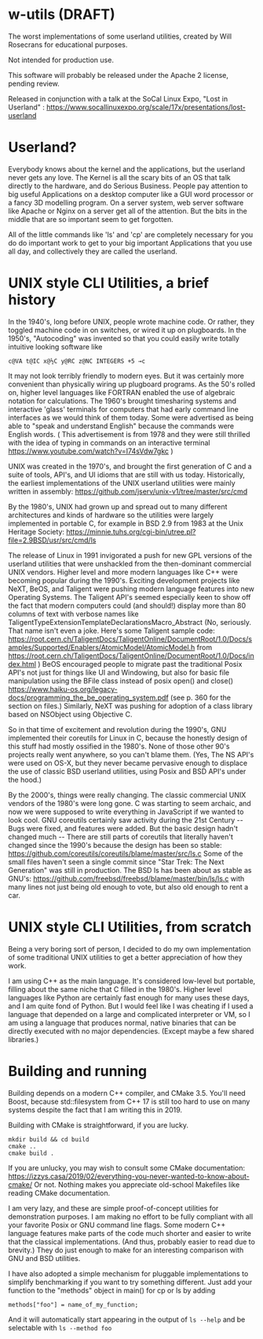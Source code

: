 # w-utils  (DRAFT)

The worst implementations of some userland utilities, created by Will Rosecrans for educational purposes.

Not intended for production use.

This software will probably be released under the Apache 2 license, pending review.

Released in conjunction with a talk at the SoCal Linux Expo, "Lost in Userland" :  https://www.socallinuxexpo.org/scale/17x/presentations/lost-userland

# Userland?

Everybody knows about the kernel and the applications, but the userland never gets any love.  The Kernel is all the scary bits of an OS that talk directly to the hardware, and do Serious Business.  People pay attention to big useful Applications on a desktop computer like a GUI word processor or a fancy 3D modelling program.  On a server system, web server software like Apache or Nginx on a server get all of the attention.  But the bits in the middle that are so important seem to get forgotten.

All of the little commands like 'ls' and 'cp' are completely necessary for you do do important work to get to your big important Applications that you use all day, and collectively they are called the userland.

# UNIX style CLI Utilities, a brief history

In the 1940's, long before UNIX, people wrote machine code.  Or rather, they toggled machine code in on switches, or wired it up on plugboards.  In the 1950's, "Autocoding" was invented so that you could easily write totally intuitive looking software like

`c@VA t@IC x@½C y@RC z@NC
INTEGERS +5 →c`


It may not look terribly friendly to modern eyes.  But it was certainly more convenient than physically wiring up plugboard programs.  As the 50's rolled on, higher level languages like FORTRAN enabled the use of algebraic notation for calculations.  The 1960's brought timesharing systems and interactive 'glass' terminals for computers that had early command line interfaces as we would think of them today.  Some were advertised as being able to "speak and understand English" because the commands were English words.  ( This advertisement is from 1978 and they were still thrilled with the idea of typing in commands on an interactive terminal https://www.youtube.com/watch?v=I74sVdw7gkc )

UNIX was created in the 1970's, and brought the first generation of C and a suite of tools, API's, and UI idioms that are still with us today.  Historically, the earliest implementations of the UNIX userland utilities were mainly written in assembly:  https://github.com/jserv/unix-v1/tree/master/src/cmd

By the 1980's, UNIX had grown up and spread out to many different architectures and kinds of hardware so the utilities were largely implemented in portable C, for example in BSD 2.9 from 1983 at the Unix Heritage Society:  https://minnie.tuhs.org/cgi-bin/utree.pl?file=2.9BSD/usr/src/cmd/ls

The release of Linux in 1991 invigorated a push for new GPL versions of the userland utilities that were unshackled from the then-dominant commercial UNIX vendors.  Higher level and more modern languages like C++ were becoming popular during the 1990's.  Exciting development projects like NeXT, BeOS, and Taligent were pushing modern language features into new Operating Systems.  The Taligent API's seemed especially keen to show off the fact that modern computers could (and should!) display more than 80 columns of text with verbose names like TaligentTypeExtensionTemplateDeclarationsMacro_Abstract    (No, seriously.  That name isn't even a joke.  Here's some Taligent sample code:  https://root.cern.ch/TaligentDocs/TaligentOnline/DocumentRoot/1.0/Docs/samples/Supported/Enablers/AtomicModel/AtomicModel.h from https://root.cern.ch/TaligentDocs/TaligentOnline/DocumentRoot/1.0/Docs/index.html )  BeOS encouraged people to migrate past the traditional Posix API's not just for things like UI and Windowing, but also for basic file manipulation using the BFile class instead of posix open() and close() https://www.haiku-os.org/legacy-docs/programming_the_be_operating_system.pdf (see p. 360 for the section on files.)  Similarly, NeXT was pushing for adoption of a class library based on NSObject using Objective C.

So in that time of excitement and revolution during the 1990's, GNU implemented their coreutils for Linux in C, because the honestly design of this stuff had mostly ossified in the 1980's.  None of those other 90's projects really went anywhere, so you can't blame them.  (Yes, The NS API's were used on OS-X, but they never became pervasive enough to displace the use of classic BSD userland utilities, using Posix and BSD API's under the hood.)

By the 2000's, things were really changing.  The classic commercial UNIX vendors of the 1980's were long gone.  C was starting to seem archaic, and now we were supposed to write everything in JavaScript if we wanted to look cool.  GNU coreutils certainly saw activity during the 21st Century -- Bugs were fixed, and features were added.  But the basic design hadn't changed much -- There are still parts of coreutils that literally haven't changed since the 1990's because the design has been so stable:  https://github.com/coreutils/coreutils/blame/master/src/ls.c  Some of the small files haven't seen a single commit since "Star Trek: The Next Generation" was still in production.  The BSD ls has been about as stable as GNU's:  https://github.com/freebsd/freebsd/blame/master/bin/ls/ls.c with many lines not just being old enough to vote, but also old enough to rent a car.



# UNIX style CLI Utilities, from scratch

Being a very boring sort of person, I decided to do my own implementation of some traditional UNIX utilities to get a better appreciation of how they work.

I am using C++ as the main language.  It's considered low-level but portable, filling about the same niche that C filled in the 1980's.  Higher level languages like Python are certainly fast enough for many uses these days, and I am quite fond of Python.  But I would feel like I was cheating if I used a language that depended on a large and complicated interpreter or VM, so I am using a language that produces normal, native binaries that can be directly executed with no major dependencies.  (Except maybe a few shared libraries.)

# Building and running

Building depends on a modern C++ compiler, and CMake 3.5.  You'll need Boost, because std::filesystem from C++ 17 is still too hard to use on many systems despite the fact that I am writing this in 2019.

Building with CMake is straightforward, if you are lucky.

    mkdir build && cd build
    cmake ..
    cmake build .
    
    
If you are unlucky, you may wish to consult some CMake documentation: https://izzys.casa/2019/02/everything-you-never-wanted-to-know-about-cmake/  Or not.  Nothing makes you appreciate old-school Makefiles like reading CMake documentation.


I am very lazy, and these are simple proof-of-concept utilities for demonstration purposes.  I am making no effort to be fully compliant with all your favorite Posix or GNU command line flags.  Some modern C++ language features make parts of the code much shorter and easier to write that the classical implementations.  (And thus, probably easier to read due to brevity.)  They do just enough to make for an interesting comparison with GNU and BSD utilities.

I have also adopted a simple mechanism for pluggable implementations to simplify benchmarking if you want to try something different.  Just add your function to the "methods" object in main() for cp or ls by adding

    methods["foo"] = name_of_my_function;
    
And it will automatically start appearing in the output of `ls --help` and be selectable with `ls --method foo`


